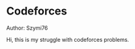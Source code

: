 # Codeforces                                     
Author: Szymi76      

                                                  
Hi, this is my struggle with codeforces problems. 
                                                 
